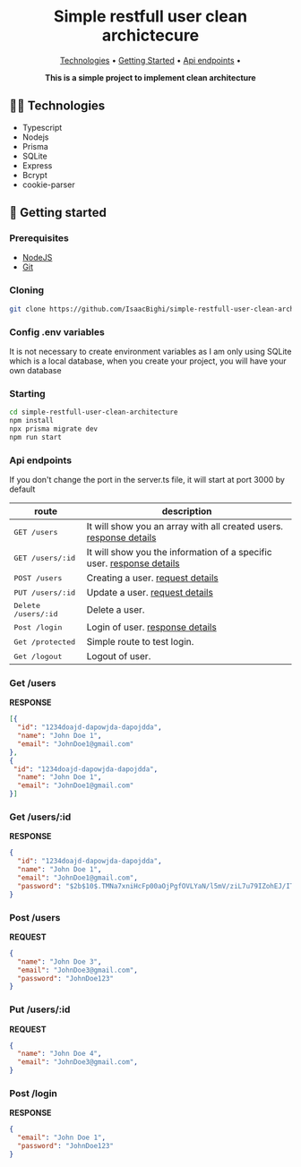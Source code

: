 <h1 align="center">Simple restfull user clean archictecure</h1>

<p align="center">
  <a href="#tech">Technologies</a> •
  <a href="#started">Getting Started</a> •
  <a href="#routes">Api endpoints</a> •
</p>

<p align="center">
  <b>This is a simple project to implement clean architecture</b>
</p>


<h2 id="tech">🧑‍💻 Technologies</h2>

- Typescript
- Nodejs
- Prisma
- SQLite
- Express
- Bcrypt
- cookie-parser

<h2 id="started">🚀 Getting started</h2>
<h3>Prerequisites</h3>

- [NodeJS](https://nodejs.org/en/download/package-manager)
- [Git](https://git-scm.com/downloads)

<h3>Cloning</h3>

```bash
git clone https://github.com/IsaacBighi/simple-restfull-user-clean-architecture.git
```

<h3>Config .env variables</h3>
It is not necessary to create environment variables as I am only using SQLite which is a local database, when you create your project, you will have your own database

<h3>Starting</h3>

```bash
cd simple-restfull-user-clean-architecture
npm install
npx prisma migrate dev
npm run start
```

<h3>Api endpoints</h3>
If you don't change the port in the server.ts file, it will start at port 3000 by default


| route               | description
| --------------------|---------------------
| <kbd>GET /users</kbd>         | It will show you an array with all created users. [response details](#get-/users)
| <kbd>GET /users/:id</kbd>     | It will show you the information of a specific user. [response details](#get-/users/:id)
| <kbd>POST /users</kbd>        | Creating a user. [request details](#post-/users)
| <kbd>PUT /users/:id</kbd>     | Update a user. [request details](#put-users/:id)
| <kbd>Delete /users/:id</kbd>  | Delete a user.
| <kbd>Post /login</kbd>        | Login of user. [response details](#post-/login)
| <kbd>Get /protected</kbd>     | Simple route to test login.
| <kbd>Get /logout</kbd>        | Logout of user.


<h3 id="get-/users">Get /users</h3>

**RESPONSE**
```JSON
[{
  "id": "1234doajd-dapowjda-dapojdda",
  "name": "John Doe 1",
  "email": "JohnDoe1@gmail.com"
},
{
 "id": "1234doajd-dapowjda-dapojdda",
  "name": "John Doe 1",
  "email": "JohnDoe1@gmail.com"
}]
```

<h3 id="get-/users/:id">Get /users/:id</h3>

**RESPONSE**
```JSON
{
  "id": "1234doajd-dapowjda-dapojdda",
  "name": "John Doe 1",
  "email": "JohnDoe1@gmail.com",
  "password": "$2b$10$.TMNa7xniHcFp00aOjPgfOVLYaN/l5mV/ziL7u79IZohEJ/ITsC96"
}
```

<h3 id="post/users">Post /users</h3>

**REQUEST**
```JSON
{
  "name": "John Doe 3",
  "email": "JohnDoe3@gmail.com",
  "password": "JohnDoe123"
}
```

<h3 id="put-users/:id">Put /users/:id</h3>

**REQUEST**
```JSON
{
  "name": "John Doe 4",
  "email": "JohnDoe3@gmail.com",
}
```

<h3 id="#post-/login">Post /login</h3>

**RESPONSE**
```JSON
{
  "email": "John Doe 1",
  "password": "JohnDoe123"
}
```
